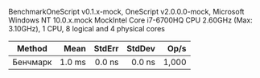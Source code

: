 ﻿BenchmarkOneScript v0.1.x-mock, OneScript v2.0.0.0-mock, Microsoft Windows NT 10.0.x.mock
MockIntel Core i7-6700HQ CPU 2.60GHz (Max: 3.10GHz), 1 CPU, 8 logical and 4 physical cores

| Method   |   Mean | StdErr | StdDev |  Op/s |
|----------|-------:|-------:|-------:|------:|
| Бенчмарк | 1.0 ms | 0.0 ns | 0.0 ns | 1,000 |
